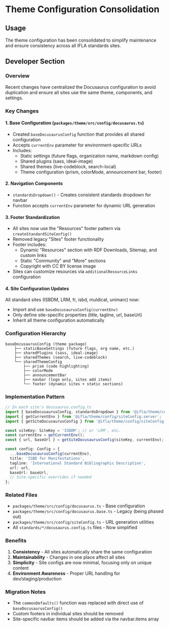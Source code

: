 # Theme Configuration Consolidation

## Usage
The theme configuration has been consolidated to simplify maintenance and ensure consistency across all IFLA standards sites.

## Developer Section

### Overview
Recent changes have centralized the Docusaurus configuration to avoid duplication and ensure all sites use the same theme, components, and settings.

### Key Changes

#### 1. Base Configuration (`packages/theme/src/config/docusaurus.ts`)
- Created `baseDocusaurusConfig` function that provides all shared configuration
- Accepts `currentEnv` parameter for environment-specific URLs
- Includes:
  - Static settings (future flags, organization name, markdown config)
  - Shared plugins (sass, ideal-image)
  - Shared themes (live-codeblock, search-local)
  - Theme configuration (prism, colorMode, announcement bar, footer)

#### 2. Navigation Components
- `standardsDropdown()` - Creates consistent standards dropdown for navbar
- Function accepts `currentEnv` parameter for dynamic URL generation

#### 3. Footer Standardization
- All sites now use the "Resources" footer pattern via `createStandardSiteConfig()`
- Removed legacy "Sites" footer functionality
- Footer includes:
  - Dynamic "Resources" section with RDF Downloads, Sitemap, and custom links
  - Static "Community" and "More" sections
  - Copyright with CC BY license image
- Sites can customize resources via `additionalResourceLinks` configuration

#### 4. Site Configuration Updates
All standard sites (ISBDM, LRM, fr, isbd, muldicat, unimarc) now:
- Import and use `baseDocusaurusConfig(currentEnv)`
- Only define site-specific properties (title, tagline, url, baseUrl)
- Inherit all theme configuration automatically

### Configuration Hierarchy
```
baseDocusaurusConfig (theme package)
    ├── staticBaseSettings (future flags, org name, etc.)
    ├── sharedPlugins (sass, ideal-image)
    ├── sharedThemes (search, live-codeblock)
    └── sharedThemeConfig
        ├── prism (code highlighting)
        ├── colorMode
        ├── announcementBar
        ├── navbar (logo only, sites add items)
        └── footer (dynamic sites + static sections)
```

### Implementation Pattern
```typescript
// In each site's docusaurus.config.ts
import { baseDocusaurusConfig, standardsDropdown } from '@ifla/theme/config/docusaurus';
import { getCurrentEnv } from '@ifla/theme/config/siteConfig.server';
import { getSiteDocusaurusConfig } from '@ifla/theme/config/siteConfig';

const siteKey: SiteKey = 'ISBDM'; // or 'LRM', etc.
const currentEnv = getCurrentEnv();
const { url, baseUrl } = getSiteDocusaurusConfig(siteKey, currentEnv);

const config: Config = {
  ...baseDocusaurusConfig(currentEnv),
  title: 'ISBD for Manifestations',
  tagline: 'International Standard Bibliographic Description',
  url: url,
  baseUrl: baseUrl,
  // Site-specific overrides if needed
};
```

### Related Files
- `packages/theme/src/config/docusaurus.ts` - Base configuration
- `packages/theme/src/config/docusaurus.base.ts` - Legacy (being phased out)
- `packages/theme/src/config/siteConfig.ts` - URL generation utilities
- All `standards/*/docusaurus.config.ts` files - Now simplified

### Benefits
1. **Consistency** - All sites automatically share the same configuration
2. **Maintainability** - Changes in one place affect all sites
3. **Simplicity** - Site configs are now minimal, focusing only on unique content
4. **Environment Awareness** - Proper URL handling for dev/staging/production

### Migration Notes
- The `commonDefaults()` function was replaced with direct use of `baseDocusaurusConfig()`
- Custom footers in individual sites should be removed
- Site-specific navbar items should be added via the navbar.items array